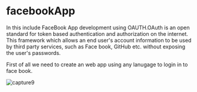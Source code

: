 # facebookApp

In this include FaceBook App development using OAUTH.OAuth is an open standard for token based authentication and authorization on the internet. This framework which allows an end user's account information to be used by third party services, such as Face book, GitHub etc. without exposing the user's passwords.

First of all we need to create an web app using any lanugage to login in to face book.

![capture9](https://cloud.githubusercontent.com/assets/18233358/26285606/d343aeac-3e70-11e7-9e80-1c5eb22e462a.PNG)

